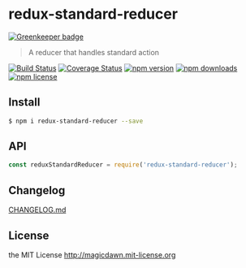 # redux-standard-reducer

[![Greenkeeper badge](https://badges.greenkeeper.io/magicdawn/redux-standard-reducer.svg)](https://greenkeeper.io/)
> A reducer that handles standard action

[![Build Status](https://img.shields.io/travis/magicdawn/reduce-reducers.svg?style=flat-square)](https://travis-ci.org/magicdawn/reduce-reducers)
[![Coverage Status](https://img.shields.io/codecov/c/github/magicdawn/reduce-reducers.svg?style=flat-square)](https://codecov.io/gh/magicdawn/reduce-reducers)
[![npm version](https://img.shields.io/npm/v/redux-standard-reducer.svg?style=flat-square)](https://www.npmjs.com/package/redux-standard-reducer)
[![npm downloads](https://img.shields.io/npm/dm/redux-standard-reducer.svg?style=flat-square)](https://www.npmjs.com/package/redux-standard-reducer)
[![npm license](https://img.shields.io/npm/l/redux-standard-reducer.svg?style=flat-square)](http://magicdawn.mit-license.org)

## Install
```sh
$ npm i redux-standard-reducer --save
```

## API
```js
const reduxStandardReducer = require('redux-standard-reducer');
```

## Changelog
[CHANGELOG.md](CHANGELOG.md)

## License
the MIT License http://magicdawn.mit-license.org